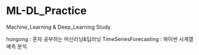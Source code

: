 # ML-DL_Practice
Machine_Learning &amp; Deep_Learning Study

hongong : 혼자 공부하는 머신러닝&딥러닝
TimeSeriesForecasting : 파이썬 시계열 예측 분석
